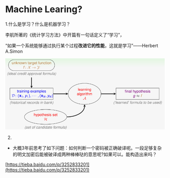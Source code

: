 # Machine Learing?

1.什么是学习？什么是机器学习？

李航所著的《统计学习方法》中开篇有一句话定义了“学习”，

“如果一个系统能够通过执行某个过程**改进它的性能**，这就是学习”——Herbert A.Simon

![](/assets/3WS0M%28LF_E}D_{%29~E6P%28@Q7.png)



2.

*  大概3年前思考了如下问题：如何判断一个密码被正确破译呢。一段足够复杂的明文加密后能被破译成两种棒棒哒的意思呢?如果可以。能构造出来吗？

[https://tieba.baidu.com/p/3252833201](https://tieba.baidu.com/p/3252833201)



